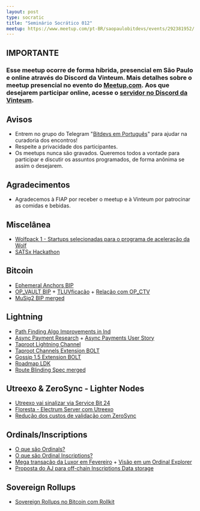 ```yaml
---
layout: post
type: socratic
title: "Seminário Socrático 012"
meetup: https://www.meetup.com/pt-BR/saopaulobitdevs/events/292381952/
---
```


## IMPORTANTE   

### Esse meetup ocorre de forma híbrida, presencial em São Paulo e online através do Discord da Vinteum.  Mais detalhes sobre o meetup presencial no evento do [Meetup.com](https://www.meetup.com/pt-BR/saopaulobitdevs/events/292381952/). Aos que desejarem participar online, acesse o [servidor no Discord da Vinteum](https://discord.gg/BNxendcNUT).

## Avisos

- Entrem no grupo do Telegram "[Bitdevs em Português](https://t.me/joinchat/lHusQ1bV9fUyNDY5)" para ajudar na curadoria dos encontros!
- Respeite a privacidade dos participantes. 
- Os meetups nunca são gravados. Queremos todos a vontade para participar e discutir os assuntos programados, de forma anônima se assim o desejarem.

## Agradecimentos

- Agradecemos à FIAP por receber o meetup e à Vinteum por patrocinar as comidas e bebidas.

## Miscelânea

- [Wolfpack 1 - Startups selecionadas para o programa de aceleração da Wolf](https://wolfnyc.com/news-wolfpack-1)
- [SATSx Hackathon](https://www.pleblab.com/blog/satsx-hackathon-2023)

## Bitcoin

- [Ephemeral Anchors BIP](https://lists.linuxfoundation.org/pipermail/bitcoin-dev/2023-January/021373.html) 
- [OP_VAULT BIP](https://lists.linuxfoundation.org/pipermail/bitcoin-dev/2023-February/021465.html) + [TLUVficacão](https://lists.linuxfoundation.org/pipermail/bitcoin-dev/2023-March/021526.html) + [Relação com OP_CTV](https://twitter.com/jamesob/status/1639020090275532800)
- [MuSig2 BIP merged](https://github.com/bitcoin/bips/blob/master/bip-0327.mediawiki)

## Lightning

- [Path Finding Algo Improvements in lnd](https://github.com/lightningnetwork/lnd/pull/6815)
- [Async Payment Research](https://lists.linuxfoundation.org/pipermail/lightning-dev/2023-January/003820.html) + [Async Payments User Story](https://gist.github.com/remyers/e0d2bedb7bc87371d1bdbbb6fff2edd1)
- [Taproot Lightning Channel](https://twitter.com/roasbeef/status/1609009596034863104)
- [Taproot Channels Extension BOLT](https://github.com/lightning/bolts/pull/995)
- [Gossip 1.5 Extension BOLT](https://github.com/lightning/bolts/pull/1059)
- [Roadmap LDK](https://twitter.com/lightningdevkit/status/1635392924463804417?s=20)
- [Route Blinding Spec merged](https://twitter.com/realtbast/status/1640606307924291585)

## Utreexo & ZeroSync - Lighter Nodes

- [Utreexo vai sinalizar via Service Bit 24](https://lists.linuxfoundation.org/pipermail/bitcoin-dev/2023-March/021515.html)
- [Floresta - Electrum Server com Utreexo](https://medium.com/vinteum-org/introducing-floresta-an-utreexo-powered-electrum-server-implementation-60feba8e179d)
- [Redução dos custos de validação com ZeroSync](https://bitcoinmagazine.com/technical/zerosync-reduces-bitcoin-node-validation)

## Ordinals/Inscriptions

- [O que são Ordinals?](https://docs.ordinals.com/)
- [O que são Ordinal Inscriptions?](https://docs.ordinals.com/guides/inscriptions.html)
- [Mega transação da Luxor em Fevereiro](https://mempool.space/block/0000000000000000000515e202c8ae73c8155fc472422d7593af87aa74f2cf3d) + [Visão em um Ordinal Explorer](https://ordinals.com/inscription/0301e0480b374b32851a9462db29dc19fe830a7f7d7a88b81612b9d42099c0aei0)
- [Proposta do AJ para off-chain Inscriptions Data storage](https://lists.linuxfoundation.org/pipermail/bitcoin-dev/2023-February/021396.html)

## Sovereign Rollups

- [Sovereign Rollups no Bitcoin com Rollkit](https://twitter.com/RollkitDev/status/1632438374513676288?s=20)